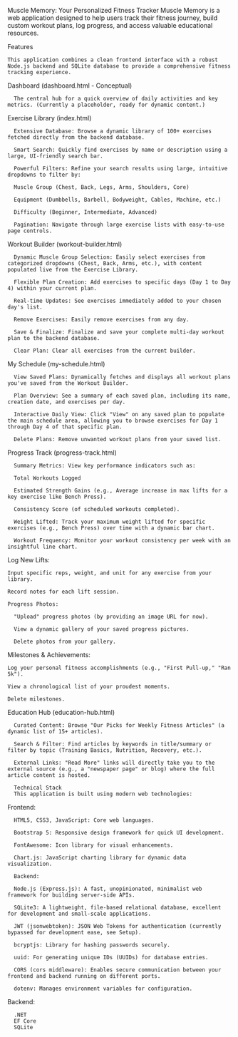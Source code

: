 Muscle Memory: Your Personalized Fitness Tracker
Muscle Memory is a web application designed to help users track their fitness journey, build custom workout plans, log progress, and access valuable educational resources.

Features

    This application combines a clean frontend interface with a robust Node.js backend and SQLite database to provide a comprehensive fitness tracking experience.

Dashboard (dashboard.html - Conceptual)

      The central hub for a quick overview of daily activities and key metrics. (Currently a placeholder, ready for dynamic content.)

Exercise Library (index.html)

      Extensive Database: Browse a dynamic library of 100+ exercises fetched directly from the backend database.
    
      Smart Search: Quickly find exercises by name or description using a large, UI-friendly search bar.
      
      Powerful Filters: Refine your search results using large, intuitive dropdowns to filter by:
    
      Muscle Group (Chest, Back, Legs, Arms, Shoulders, Core)
    
      Equipment (Dumbbells, Barbell, Bodyweight, Cables, Machine, etc.)
    
      Difficulty (Beginner, Intermediate, Advanced)
    
      Pagination: Navigate through large exercise lists with easy-to-use page controls.

Workout Builder (workout-builder.html)

      Dynamic Muscle Group Selection: Easily select exercises from categorized dropdowns (Chest, Back, Arms, etc.), with content populated live from the Exercise Library.
    
      Flexible Plan Creation: Add exercises to specific days (Day 1 to Day 4) within your current plan.
    
      Real-time Updates: See exercises immediately added to your chosen day's list.
    
      Remove Exercises: Easily remove exercises from any day.
    
      Save & Finalize: Finalize and save your complete multi-day workout plan to the backend database.
    
      Clear Plan: Clear all exercises from the current builder.

My Schedule (my-schedule.html)

      View Saved Plans: Dynamically fetches and displays all workout plans you've saved from the Workout Builder.
    
      Plan Overview: See a summary of each saved plan, including its name, creation date, and exercises per day.
    
      Interactive Daily View: Click "View" on any saved plan to populate the main schedule area, allowing you to browse exercises for Day 1 through Day 4 of that specific plan.
    
      Delete Plans: Remove unwanted workout plans from your saved list.

Progress Track (progress-track.html)

      Summary Metrics: View key performance indicators such as:
    
      Total Workouts Logged
    
      Estimated Strength Gains (e.g., Average increase in max lifts for a key exercise like Bench Press).
    
      Consistency Score (of scheduled workouts completed).
    
      Weight Lifted: Track your maximum weight lifted for specific exercises (e.g., Bench Press) over time with a dynamic bar chart.
    
      Workout Frequency: Monitor your workout consistency per week with an insightful line chart.

  Log New Lifts:

    Input specific reps, weight, and unit for any exercise from your library.

    Record notes for each lift session.

    Progress Photos:

      "Upload" progress photos (by providing an image URL for now).

      View a dynamic gallery of your saved progress pictures.

      Delete photos from your gallery.

  Milestones & Achievements:

    Log your personal fitness accomplishments (e.g., "First Pull-up," "Ran 5k").

    View a chronological list of your proudest moments.

    Delete milestones.

Education Hub (education-hub.html)

      Curated Content: Browse "Our Picks for Weekly Fitness Articles" (a dynamic list of 15+ articles).
    
      Search & Filter: Find articles by keywords in title/summary or filter by topic (Training Basics, Nutrition, Recovery, etc.).
    
      External Links: "Read More" links will directly take you to the external source (e.g., a "newspaper page" or blog) where the full article content is hosted.
    
      Technical Stack
      This application is built using modern web technologies:

Frontend:

      HTML5, CSS3, JavaScript: Core web languages.
    
      Bootstrap 5: Responsive design framework for quick UI development.
    
      FontAwesome: Icon library for visual enhancements.
    
      Chart.js: JavaScript charting library for dynamic data visualization.
    
      Backend:
    
      Node.js (Express.js): A fast, unopinionated, minimalist web framework for building server-side APIs.
    
      SQLite3: A lightweight, file-based relational database, excellent for development and small-scale applications.
      
      JWT (jsonwebtoken): JSON Web Tokens for authentication (currently bypassed for development ease, see Setup).
      
      bcryptjs: Library for hashing passwords securely.
      
      uuid: For generating unique IDs (UUIDs) for database entries.
      
      CORS (cors middleware): Enables secure communication between your frontend and backend running on different ports.
    
      dotenv: Manages environment variables for configuration.

Backend:
    
      .NET
      EF Core
      SQLite

